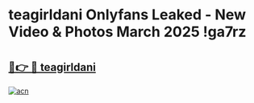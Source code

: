 # teagirldani Onlyfans Leaked - New Video & Photos March 2025 !ga7rz

# <h2><a href="https://qo3jpq.iuczelnia.edu.pl?title=teagirldani&ref=ga7rz">🔗👉 🔴 teagirldani</a></h2>

[![acn](https://github.com/user-attachments/assets/0f9c940e-d8b0-45ae-aac7-cd30a18b3e1c)](https://qo3jpq.iuczelnia.edu.pl?title=teagirldani&ref=ga7rz)

